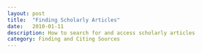 ```yaml
---
layout: post
title:  "Finding Scholarly Articles"
date:   2010-01-11
description: How to search for and access scholarly articles
category: Finding and Citing Sources
---
```

